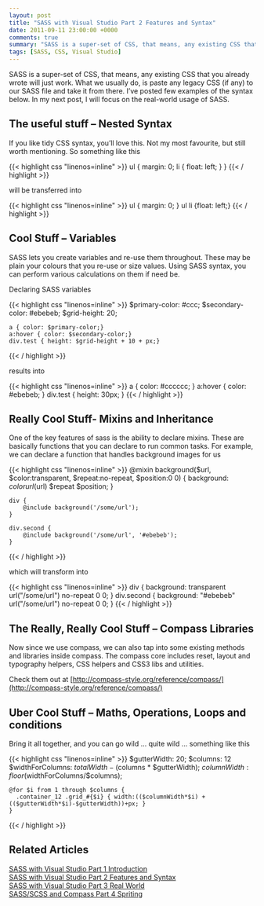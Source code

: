 ```yaml
---
layout: post
title: "SASS with Visual Studio Part 2 Features and Syntax"
date: 2011-09-11 23:00:00 +0000
comments: true
summary: "SASS is a super-set of CSS, that means, any existing CSS that you already wrote will just work. What we usually do, is paste any legacy CSS (if any) to our SASS file and take it from there. I’ve posted few examples of the syntax below. In my next post, I will focus on the real-world usage of SASS."
tags: [SASS, CSS, Visual Studio]
---
```


SASS is a super-set of CSS, that means, any existing CSS that you already wrote will just work. What we usually do, is paste any legacy CSS (if any) to our SASS file and take it from there. I’ve posted few examples of the syntax below. In my next post, I will focus on the real-world usage of SASS.
<!--more-->

The useful stuff – Nested Syntax
-------------------

If you like tidy CSS syntax, you’ll love this. Not my most favourite, but still worth mentioning. So something like this

{{< highlight css "linenos=inline" >}}
    ul
    {
        margin: 0;
        li 
        {
            float: left;
        }
    }
{{< / highlight >}}

will be transferred into

{{< highlight css "linenos=inline" >}}
    ul { margin: 0; }
    ul li {float: left;}
{{< / highlight >}}

 
Cool Stuff – Variables
-------------------

SASS lets you create variables and re-use them throughout. These may be plain your colours that you re-use or size values. Using SASS syntax, you can perform various calculations on them if need be.

Declaring SASS variables

{{< highlight css "linenos=inline" >}}
    $primary-color: #ccc;
    $secondary-color: #ebebeb;
    $grid-height: 20;
     
    a { color: $primary-color;}
    a:hover { color: $secondary-color;}
    div.test { height: $grid-height + 10 + px;}
{{< / highlight >}}

results into

{{< highlight css "linenos=inline" >}}
    a {
      color: #cccccc;
    }
    a:hover {
      color: #ebebeb;
    }
    div.test {
      height: 30px;
    }
{{< / highlight >}}


Really Cool Stuff- Mixins and Inheritance
-------------------

One of the key features of sass is the ability to declare mixins. These are basically functions that you can declare to run common tasks.  For example, we can declare a function that handles background images for us

{{< highlight css "linenos=inline" >}}
    @mixin background($url, $color:transparent, $repeat:no-repeat, $position:0 0) {
        background: $color url($url) $repeat $position;
    }
     
    div {
        @include background('/some/url');
    }
     
    div.second {
        @include background('/some/url', '#ebebeb');
    }
{{< / highlight >}}

which will transform into

{{< highlight css "linenos=inline" >}}
    div {
      background: transparent url("/some/url") no-repeat 0 0;
    }
    div.second {
      background: "#ebebeb" url("/some/url") no-repeat 0 0;
    }
{{< / highlight >}}

The Really, Really Cool Stuff – Compass Libraries
-------------------

Now since we use compass, we can also tap into some existing methods and libraries inside compass. The compass core includes reset, layout and typography helpers, CSS helpers and CSS3 libs and utilities.

Check them out at [http://compass-style.org/reference/compass/](http://compass-style.org/reference/compass/)

Uber Cool Stuff – Maths, Operations, Loops and conditions
-------------------

Bring it all together, and you can go wild … quite wild … something like this

{{< highlight css "linenos=inline" >}}
    $gutterWidth: 20;
    $columns: 12
    $widthForColumns: $totalWidth - ($columns * $gutterWidth);
    $columnWidth: floor($widthForColumns/$columns);
     
    @for $i from 1 through $columns {
      .container_12 .grid_#{$i} { width:(($columnWidth*$i) + (($gutterWidth*$i)-$gutterWidth))+px; }
    }
{{< / highlight >}}

Related Articles
-------------------

[SASS with Visual Studio Part 1 Introduction](/introduction-to-sass-with-visual-studio/)<br/>
[SASS with Visual Studio Part 2 Features and Syntax](/sass-with-visual-studio-part-2-features-and-syntax/)<br/>
[SASS with Visual Studio Part 3 Real World](/sass-with-visual-studio-part-3-real-world/)<br/>
[SASS/SCSS and Compass Part 4 Spriting](/sass-part-4-spriting/)<br/>
